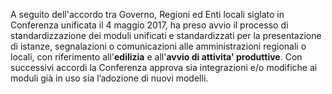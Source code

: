 A seguito dell'accordo tra Governo, Regioni ed Enti locali siglato in Conferenza unificata il 4 maggio 2017, ha preso avvio il processo di standardizzazione dei moduli unificati e standardizzati per la  presentazione  di istanze, segnalazioni o comunicazioni alle amministrazioni  regionali o locali, con  riferimento all'**edilizia** e all'**avvio di attivita' produttive**.
Con successivi accordi la Conferenza approva sia integrazioni e/o modifiche ai moduli già in uso sia l’adozione di nuovi modelli.
